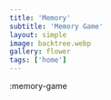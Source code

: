 ```yaml
---
title: 'Memory'
subtitle: 'Memory Game'
layout: simple
image: backtree.webp
gallery: flower
tags: ['home']
---
```

:memory-game
